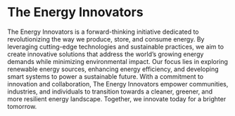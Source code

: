 # The Energy Innovators
 The Energy Innovators is a forward-thinking initiative dedicated to revolutionizing the way we produce, store, and consume energy. By leveraging cutting-edge technologies and sustainable practices, we aim to create innovative solutions that address the world’s growing energy demands while minimizing environmental impact.  Our focus lies in exploring renewable energy sources, enhancing energy efficiency, and developing smart systems to power a sustainable future. With a commitment to innovation and collaboration, The Energy Innovators empower communities, industries, and individuals to transition towards a cleaner, greener, and more resilient energy landscape. Together, we innovate today for a brighter tomorrow.
